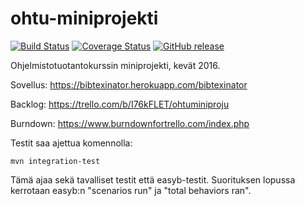 # ohtu-miniprojekti
[![Build Status](https://travis-ci.org/Prokrastinaattorit/ohtu-miniprojekti.svg?branch=master)](https://travis-ci.org/Prokrastinaattorit/ohtu-miniprojekti) [![Coverage Status](
https://coveralls.io/repos/github/Prokrastinaattorit/ohtu-miniprojekti/badge.svg?branch=master
)](
https://coveralls.io/github/Prokrastinaattorit/ohtu-miniprojekti?branch=master
) 
[![GitHub release](https://img.shields.io/badge/release-sprint2-brightgreen.svg?style=flat)](https://github.com/Prokrastinaattorit/ohtu-miniprojekti/releases/latest)

Ohjelmistotuotantokurssin miniprojekti, kevät 2016.

Sovellus:  https://bibtexinator.herokuapp.com/bibtexinator

Backlog: https://trello.com/b/I76kFLET/ohtuminiproju

Burndown: https://www.burndownfortrello.com/index.php

Testit saa ajettua komennolla:
```
mvn integration-test
```
Tämä ajaa sekä tavalliset testit että easyb-testit. Suorituksen lopussa kerrotaan easyb:n "scenarios run" ja "total behaviors ran".
